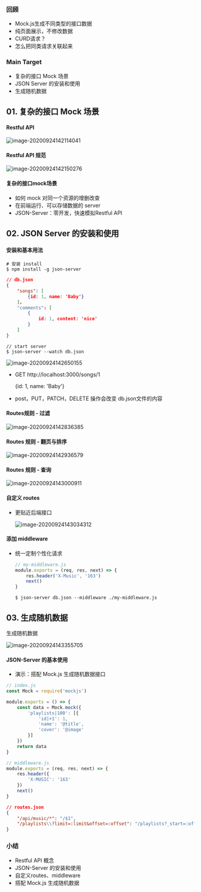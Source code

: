 ### 回顾

+ Mock.js生成不同类型的接口数据
+ 纯页面展示，不修改数据
+ CURD请求？
+ 怎么把同类请求关联起来



### Main Target

+ 复杂的接口 Mock 场景
+ JSON Server 的安装和使用
+ 生成随机数据



## 01. 复杂的接口 Mock 场景



#### Restful API

![image-20200924142114041](./image/9.7/image-20200924142114041.png)



#### Restful API 规范

![image-20200924142150276](./image/9.7/image-20200924142150276.png)



#### 复杂的接口mock场景

+ 如何 mock 对同一个资源的增删改查
+ 在前端运行、可以存储数据的 server
+ JSON-Server：零开发，快速模拟Restful API



## 02. JSON Server 的安装和使用

#### 安装和基本用法

```shell
# 安装 install
$ npm install -g json-server
```

```json
// db.json
{
    "songs": [
        {id: 1, name: 'Baby'}
    ]，
    "comments": [
        {
            id: 1, content: 'nice'
        }
    ]
}
```

```shell
// start server
$ json-server --watch db.json
```

![image-20200924142650155](./image/9.7/image-20200924142650155.png)

+ GET  http://localhost:3000/songs/1

  {id: 1, name: 'Baby'}

+ post，PUT，PATCH，DELETE 操作会改变 db.json文件的内容



#### Routes规则 - 过滤

![image-20200924142836385](./image/9.7/image-20200924142836385.png)



#### Routes 规则 - 翻页与排序

![image-20200924142936579](./image/9.7/image-20200924142936579.png)



#### Routes 规则 - 查询

![image-20200924143000911](./image/9.7/image-20200924143000911.png)



#### 自定义 routes

+ 更贴近后端接口

  ![image-20200924143034312](./image/9.7/image-20200924143034312.png)



#### 添加 middleware

+ 统一定制个性化请求

  ```js
  // my-middleware.js
  module.exports = (req, res, next) => {
      res.header('X-Music', '163')
      next()
  }
  ```

  ```shell
  $ json-server db.json --middleware ./my-middleware.js
  ```

  

## 03. 生成随机数据

生成随机数据

![image-20200924143355705](./image/9.7/image-20200924143355705.png)



#### JSON-Server 的基本使用

+ 演示：搭配 Mock.js 生成随机数据接口

```js
// index.js
const Mock = require('mockjs')

module.exports = () => {
    const data = Mock.mock({
        'playlists|100': [{
            'id|+1': 1,
            'name': '@title',
            'cover': '@image'
        }]
    })
    return data
}

// middleware.js
module.exports = (req, res, next) => {
    res.header({
        'X-MUSIC': '163'
    })
    next()
}

```

```json
// routes.json
{
    "/api/music/*": "/$1",
    "/playlists\\?limit=:limit&offset=:offset": "/playlists?_start=:offset&_limit=:limit"
}
```



### 小结

+ Restful API 概念
+ JSON-Server 的安装和使用
+ 自定义routes、middleware
+ 搭配 Mock.js 生成随机数据







